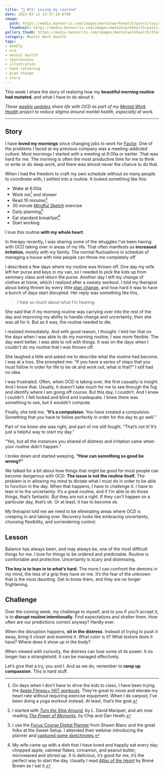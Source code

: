 ```yaml
---
title: "🧠 #72: Losing my routine"
date: 2022-03-12 13:37:19-0700
image: 
  path: https://media.bennorris.com/images/mentalworkhealth/posts/losing-my-routine.jpg
  thumbnail: https://media.bennorris.com/images/mentalworkhealth/posts/thumbnails/losing-my-routine.jpg
gallery_thumb: https://media.bennorris.com/images/mentalworkhealth/thumbs/losing-my-routine.jpg
category: Mental Work Health
tags:
- weekly
- ocd
- mental health
- sketchnotes
- illustration
- hand lettering
- plan change
- story
---
```


This week I share the story of realizing how my **beautiful morning routine had mutated**, and what I have to do about it.

_These [weekly updates](https://bennorris.com/tags/weekly-update/) share life with OCD as part of my [Mental Work Health](https://bennorris.com/mental-work-health) project to reduce stigma around mental health, especially at work._

***


## Story

I have **loved my mornings** since changing jobs to work for [Factor](https://factor.xyz). One of the problems I faced at my previous company was a meeting-addicted culture. Most mornings I started with a meeting at 8:00a or earlier. That was hard for me. The morning is often the most productive time for me to think or write or do deep work, and there was almost never the chance to do that.

When I had the freedom to craft my own schedule without so many people to coordinate with, I settled into a routine. It looked something like this:

* Wake at 6:00a
* Work out[^1] and shower
* Read 10 minutes[^2]
* 30 minute [Mindful Sketch](https://bennorris.com/tags/mindfulsketch/) exercise
* Daily planning[^3]
* Eat standard breakfast[^4]
* Start working

I love this routine **with my whole heart**.

In therapy recently, I was sharing some of the struggles I’ve been having with OCD taking over in areas of my life. That often manifests as **increased irritation**, mostly with my family. The normal fluctuations in schedule of managing a house with nine people can throw me completely off.

I described a few days where my routine was thrown off. One day my wife left her purse and keys in my van, so I needed to pick the kids up from seminary class and return the purse. Another day I left my change of clothes at home, which I realized after a sweaty workout. I told my therapist about being thrown by every little [plan change](https://bennorris.com/tags/plan-change/), and how hard it was to have a bunch of days start disrupted. Her reply was something like this,

> I hate so much about what I’m hearing.

She said that if my morning routine was carrying over into the rest of the day and improving my ability to handle change and uncertainty, then she was all for it. But as it was, the routine needed to die.

I resisted immediately. And with good reason, I thought. I told her that on the days when I was able to do my morning routine, I *was* more flexible. The day went better. I was able to roll with things. It was on the days when I couldn’t do my routine that I was thrown off.

She laughed a little and asked me to describe what the routine had become. I was at a loss. She prompted me: “If you have a series of steps that you must follow in order for life to be ok and work out, what is that?” I still had no idea.

I was frustrated. Often, when OCD is taking over, the first casualty is insight. And I know that. Usually, it doesn’t take much for me to see through the fog and identify where I am going off course. But this day, I couldn’t. And I knew I couldn’t. I felt locked and blind and inadequate. I knew there was something to see, but it wouldn’t compute.

Finally, she told me. “**It’s a compulsion**. You have created a compulsion. Something that you have to follow perfectly in order for the day to go well.”

Part of me knew she was right, and part of me still fought. “That’s not it! It’s just a helpful way to start my day.”

“Yes, but all the instances you shared of distress and irritation came when your routine didn’t happen.”

I broke down and started weeping. **“How can something so good be wrong?”**

We talked for a bit about how things that might be good for most people can become dangerous with OCD. **The issue is not the routine itself.** The problem is in allowing my mind to dictate what I must do in order to be able to function in the day. When that happens, I have to challenge it. I have to lean in to the uncertainty. It’s a great routine, and if I’m able to do those things, that’s fantastic. But they are not a right. If they can’t happen on a particular day, that’s ok. Or at least, it has to become ok.

My therapist told me we need to be eliminating areas where OCD is creeping in and taking over. Recovery looks like embracing uncertainty, choosing flexibility, and surrendering control.


## Lesson

Balance has always been, and may always be, one of the most difficult things for me. I love for things to be ordered and predictable. Routine is comfortable and protective. Uncertainty is scary and distressing.

**The key is to lean in to what’s hard.** The more I can confront the demons in my mind, the less of a grip they have on me. It’s the fear of the unknown that is the most daunting. Get to know them, and they are no longer frightening.


## Challenge

Over the coming week, my challenge to myself, and to you if you’ll accept it, is to **disrupt routine intentionally**. Find expectations and shatter them. How often are our predictions correct anyway? Hardly ever.

When the disruption happens, **sit in the distress**. Instead of trying to push it away, bring it closer and examine it. What color is it? What texture does it have? Where does it show up in the body?

When viewed with curiosity, the distress can lose some of its power. It no longer has a stranglehold. It can be managed effectively.

Let’s give that a try, you and I. And as we do, remember to **ramp up compassion**. This is hard stuff.



[^1]: On days when I don’t have to drive the kids to class, I have been trying the [Apple Fitness+ HIIT workouts](https://www.apple.com/apple-fitness-plus/). They’re great to move and elevate my heart rate without requiring exercise equipment. When I do carpool, I’ve been doing a yoga workout instead. At least, that’s the goal.

[^2]: I started with [*Turn the Ship Around*](https://davidmarquet.com/turn-the-ship-around-book/), by L. David Marquet, and am now reading [*The Power of Moments*](https://heathbrothers.com/the-power-of-moments/), by Chip and Dan Heath.

[^3]: I use the [Focus Course Digital Planner](https://thesweetsetup.com/planner/) from Shawn Blanc and the great folks at the Sweet Setup. I attended their webinar introducing the planner and [captured some sketchnotes](https://bennorris.com/2021/11/16/how-to-plan-your-year-sketchnotes).

[^4]: My wife came up with a dish that I have loved and happily eat every day: chopped apple, oatmeal flakes, cinnamon, and peanut butter, microwaved and stirred up. It is delicious, it’s good for me, it’s the perfect way to start the day. Usually I read [*Atlas of the Heart*](https://brenebrown.com/book/atlas-of-the-heart/) by Brené Brown as I eat it.
